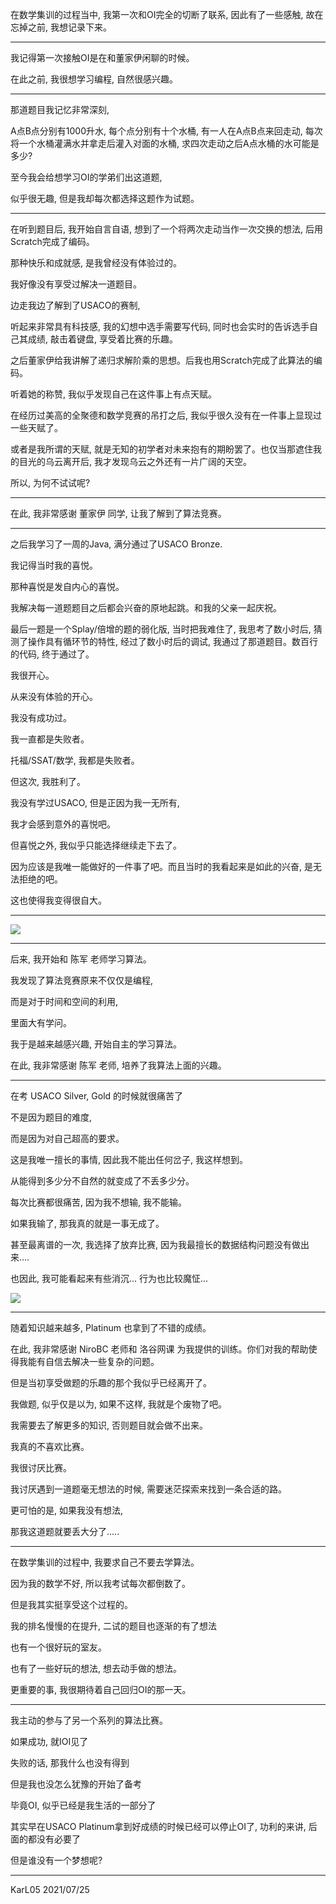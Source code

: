 在数学集训的过程当中, 我第一次和OI完全的切断了联系, 因此有了一些感触, 故在忘掉之前, 我想记录下来。

---

我记得第一次接触OI是在和董家伊闲聊的时候。

在此之前, 我很想学习编程, 自然很感兴趣。

----
那道题目我记忆非常深刻, 

A点B点分别有1000升水, 每个点分别有十个水桶, 有一人在A点B点来回走动, 每次将一个水桶灌满水并拿走后灌入对面的水桶, 求四次走动之后A点水桶的水可能是多少?

至今我会给想学习OI的学弟们出这道题,

似乎很无趣, 但是我却每次都选择这题作为试题。

----

在听到题目后, 我开始自言自语, 想到了一个将两次走动当作一次交换的想法, 后用Scratch完成了编码。

那种快乐和成就感, 是我曾经没有体验过的。

我好像没有享受过解决一道题目。

边走我边了解到了USACO的赛制,
 
听起来非常具有科技感, 我的幻想中选手需要写代码, 同时也会实时的告诉选手自己其成绩, 敲击着键盘, 享受着比赛的乐趣。

之后董家伊给我讲解了递归求解阶乘的思想。后我也用Scratch完成了此算法的编码。

听着她的称赞, 我似乎发现自己在这件事上有点天赋。

在经历过美高的全聚德和数学竞赛的吊打之后, 我似乎很久没有在一件事上显现过一些天赋了。

或者是我所谓的天赋, 就是无知的初学者对未来抱有的期盼罢了。也仅当那遮住我的目光的乌云离开后, 我才发现乌云之外还有一片广阔的天空。 

所以, 为何不试试呢? 

----

在此, 我非常感谢 董家伊 同学, 让我了解到了算法竞赛。

----

之后我学习了一周的Java, 满分通过了USACO Bronze. 

我记得当时我的喜悦。

那种喜悦是发自内心的喜悦。

我解决每一道题题目之后都会兴奋的原地起跳。和我的父亲一起庆祝。

最后一题是一个Splay/倍增的题的弱化版, 当时把我难住了, 我思考了数小时后, 猜测了操作具有循环节的特性, 经过了数小时后的调试, 我通过了那道题目。数百行的代码, 终于通过了。

我很开心。

从来没有体验的开心。

我没有成功过。

我一直都是失败者。

托福/SSAT/数学, 我都是失败者。

但这次, 我胜利了。

我没有学过USACO, 但是正因为我一无所有,

我才会感到意外的喜悦吧。

但喜悦之外, 我似乎只能选择继续走下去了。

因为应该是我唯一能做好的一件事了吧。而且当时的我看起来是如此的兴奋, 是无法拒绝的吧。

这也使得我变得很自大。

---
![](https://files.mdnice.com/user/13035/3c55eefa-7bb9-4de7-a1d9-5752e07f0b7c.png)

----

后来, 我开始和 陈军 老师学习算法。

我发现了算法竞赛原来不仅仅是编程,

而是对于时间和空间的利用, 

里面大有学问。

我于是越来越感兴趣, 开始自主的学习算法。

在此, 我非常感谢 陈军 老师, 培养了我算法上面的兴趣。

---
在考 USACO Silver, Gold 的时候就很痛苦了

不是因为题目的难度,

而是因为对自己超高的要求。

这是我唯一擅长的事情, 因此我不能出任何岔子, 我这样想到。

从能得到多少分不自然的就变成了不丢多少分。

每次比赛都很痛苦, 因为我不想输, 我不能输。

如果我输了, 那我真的就是一事无成了。

甚至最离谱的一次, 我选择了放弃比赛, 因为我最擅长的数据结构问题没有做出来....

也因此, 我可能看起来有些消沉... 行为也比较魔怔...

![](https://files.mdnice.com/user/13035/6461a384-eb4f-4272-b208-dbc7f943cb3a.png)

---

随着知识越来越多, Platinum 也拿到了不错的成绩。

在此, 我非常感谢 NiroBC 老师和 洛谷网课 为我提供的训练。你们对我的帮助使得我能有自信去解决一些复杂的问题。

但是当初享受做题的乐趣的那个我似乎已经离开了。

我做题, 似乎仅是以为, 如果不这样, 我就是个废物了吧。

我需要去了解更多的知识, 否则题目就会做不出来。

我真的不喜欢比赛。

我很讨厌比赛。

我讨厌遇到一道题毫无想法的时候, 需要迷茫探索来找到一条合适的路。

更可怕的是, 如果我没有想法,

那我这道题就要丢大分了.....

----

在数学集训的过程中, 我要求自己不要去学算法。

因为我的数学不好, 所以我考试每次都倒数了。

但是我其实挺享受这个过程的。

我的排名慢慢的在提升, 二试的题目也逐渐的有了想法

也有一个很好玩的室友。

也有了一些好玩的想法, 想去动手做的想法。

更重要的事, 我很期待着自己回归OI的那一天。

----

我主动的参与了另一个系列的算法比赛。

如果成功, 就IOI见了

失败的话, 那我什么也没有得到

但是我也没怎么犹豫的开始了备考

毕竟OI, 似乎已经是我生活的一部分了

其实早在USACO Platinum拿到好成绩的时候已经可以停止OI了, 功利的来讲, 后面的都没有必要了

但是谁没有一个梦想呢?

----

KarL05 2021/07/25





